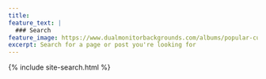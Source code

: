 ```yaml
---
title: 
feature_text: |
  ### Search
feature_image: https://www.dualmonitorbackgrounds.com/albums/popular-culture/2001aspaceodyssey-2.jpg
excerpt: Search for a page or post you're looking for
---
```


{% include site-search.html %}
